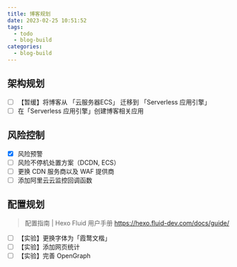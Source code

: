 ```yaml
---
title: 博客规划
date: 2023-02-25 10:51:52
tags: 
  - todo
  - blog-build
categories:
  - blog-build
---
```


## 架构规划

- [ ] 【暂缓】将博客从 「云服务器ECS」 迁移到 「Serverless 应用引擎」
- [ ] 在「Serverless 应用引擎」创建博客相关应用

## 风险控制

- [X] 风险预警
- [ ] 风险不停机处置方案（DCDN, ECS）
- [ ] 更换 CDN 服务商以及 WAF 提供商
- [ ] 添加阿里云云监控回调函数

## 配置规划

> 配置指南 | Hexo Fluid 用户手册 <https://hexo.fluid-dev.com/docs/guide/>

- [ ] 【实验】更换字体为「霞鹜文楷」
- [ ] 【实验】添加网页统计
- [ ] 【实验】完善 OpenGraph

<!--
Copyright © 2022-2024 [cc01cc](https://github.com/cc01cc)

本页面采用 [知识共享署名-非商业性使用 4.0 国际许可协议](http://creativecommons.org/licenses/by-nc/4.0/) 进行许可。

转载请注明原始地址：<https://github.com/cc01cc/cc01cc>
-->